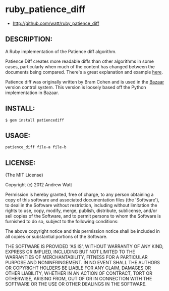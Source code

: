 # ruby_patience_diff

* http://github.com/watt/ruby_patience_diff

## DESCRIPTION:

A Ruby implementation of the Patience diff algorithm.

Patience Diff creates more readable diffs than other algorithms in some cases, particularly when much of the content has changed between the documents being compared. There's a great explanation and example [here][example].

Patience diff was originally written by Bram Cohen and is used in the [Bazaar][bazaar] version control system. This version is loosely based off the Python implementation in Bazaar.

[example]: http://alfedenzo.livejournal.com/170301.html
[bazaar]: http://bazaar.canonical.com/

## INSTALL:

    $ gem install patiencediff

## USAGE:

    patience_diff file-a file-b

## LICENSE:

(The MIT License)

Copyright (c) 2012 Andrew Watt

Permission is hereby granted, free of charge, to any person obtaining
a copy of this software and associated documentation files (the
'Software'), to deal in the Software without restriction, including
without limitation the rights to use, copy, modify, merge, publish,
distribute, sublicense, and/or sell copies of the Software, and to
permit persons to whom the Software is furnished to do so, subject to
the following conditions:

The above copyright notice and this permission notice shall be
included in all copies or substantial portions of the Software.

THE SOFTWARE IS PROVIDED 'AS IS', WITHOUT WARRANTY OF ANY KIND,
EXPRESS OR IMPLIED, INCLUDING BUT NOT LIMITED TO THE WARRANTIES OF
MERCHANTABILITY, FITNESS FOR A PARTICULAR PURPOSE AND NONINFRINGEMENT.
IN NO EVENT SHALL THE AUTHORS OR COPYRIGHT HOLDERS BE LIABLE FOR ANY
CLAIM, DAMAGES OR OTHER LIABILITY, WHETHER IN AN ACTION OF CONTRACT,
TORT OR OTHERWISE, ARISING FROM, OUT OF OR IN CONNECTION WITH THE
SOFTWARE OR THE USE OR OTHER DEALINGS IN THE SOFTWARE.
